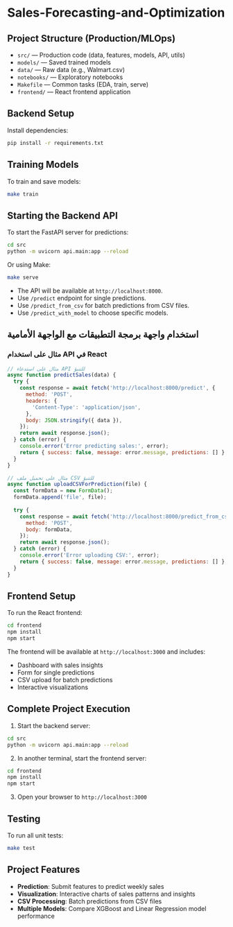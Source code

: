 # Sales-Forecasting-and-Optimization

## Project Structure (Production/MLOps)

- `src/` — Production code (data, features, models, API, utils)
- `models/` — Saved trained models
- `data/` — Raw data (e.g., Walmart.csv)
- `notebooks/` — Exploratory notebooks
- `Makefile` — Common tasks (EDA, train, serve)
- `frontend/` — React frontend application

## Backend Setup

Install dependencies:
```sh
pip install -r requirements.txt
```

## Training Models

To train and save models:
```sh
make train
```

## Starting the Backend API

To start the FastAPI server for predictions:
```sh
cd src
python -m uvicorn api.main:app --reload
```

Or using Make:
```sh
make serve
```

- The API will be available at `http://localhost:8000`.
- Use `/predict` endpoint for single predictions.
- Use `/predict_from_csv` for batch predictions from CSV files.
- Use `/predict_with_model` to choose specific models.

## استخدام واجهة برمجة التطبيقات مع الواجهة الأمامية

### مثال على استخدام API في React

```javascript
// مثال على استدعاء API للتنبؤ
async function predictSales(data) {
  try {
    const response = await fetch('http://localhost:8000/predict', {
      method: 'POST',
      headers: {
        'Content-Type': 'application/json',
      },
      body: JSON.stringify({ data }),
    });
    return await response.json();
  } catch (error) {
    console.error('Error predicting sales:', error);
    return { success: false, message: error.message, predictions: [] };
  }
}

// مثال على تحميل ملف CSV للتنبؤ
async function uploadCSVForPrediction(file) {
  const formData = new FormData();
  formData.append('file', file);
  
  try {
    const response = await fetch('http://localhost:8000/predict_from_csv', {
      method: 'POST',
      body: formData,
    });
    return await response.json();
  } catch (error) {
    console.error('Error uploading CSV:', error);
    return { success: false, message: error.message, predictions: [] };
  }
}
```

## Frontend Setup

To run the React frontend:
```sh
cd frontend
npm install
npm start
```

The frontend will be available at `http://localhost:3000` and includes:
- Dashboard with sales insights
- Form for single predictions
- CSV upload for batch predictions
- Interactive visualizations

## Complete Project Execution

1. Start the backend server:
```sh
cd src
python -m uvicorn api.main:app --reload
```

2. In another terminal, start the frontend server:
```sh
cd frontend
npm install
npm start
```

3. Open your browser to `http://localhost:3000`

## Testing

To run all unit tests:
```sh
make test
```

## Project Features

- **Prediction**: Submit features to predict weekly sales
- **Visualization**: Interactive charts of sales patterns and insights
- **CSV Processing**: Batch predictions from CSV files
- **Multiple Models**: Compare XGBoost and Linear Regression model performance
